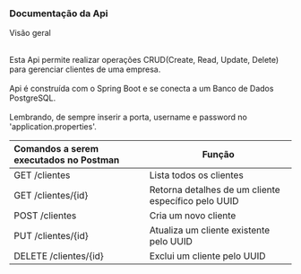 ### Documentação da Api

Visão geral<br><br>

Esta Api permite realizar operações CRUD(Create, Read, Update, Delete) para gerenciar clientes de uma empresa.
<br><br>
Api é construída com o Spring Boot e se conecta a um Banco de Dados PostgreSQL.
<br><br>
Lembrando, de sempre inserir a porta, username e password no 'application.properties'.



 Comandos a serem executados no Postman | Função                                              |
:---------------------------------------|-----------------------------------------------------|
| GET /clientes                          | Lista todos os clientes                             |
| GET /clientes/{id}                     | Retorna detalhes de um cliente específico pelo UUID |
| POST /clientes                          | Cria um novo cliente                                |
| PUT /clientes/{id}                          | Atualiza um cliente existente pelo UUID             |
| DELETE /clientes/{id}                         | Exclui um cliente pelo UUID                         |


